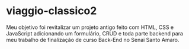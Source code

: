 # viaggio-classico2
Meu objetivo foi revitalizar um projeto antigo feito com HTML, CSS e JavaScript adicionando um formulário, CRUD e toda parte backend para meu trabalho de finalização de curso Back-End no Senai Santo Amaro.
